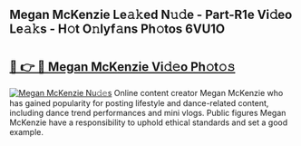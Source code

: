 ## Megan McKenzie Le𝚊𝚔ed N𝚞𝚍e - Part-R1e Vi𝚍eo Le𝚊𝚔s - H𝚘t O𝚗lyf𝚊ns Ph𝚘tos 6VU1O

# <h2><a href="http://hf58u3.feru.top/?c=Megan+McKenzie">🔗 👉 🔴 Megan McKenzie Vi𝚍𝚎o Ph𝚘t𝚘𝚜</a></h2>

[![Megan McKenzie Nu𝚍𝚎s](https://i.imgur.com/0TWrTi3.gif)](http://hf58u3.feru.top/?c=Megan+McKenzie)
Online content creator Megan McKenzie who has gained popularity for posting lifestyle and dance-related content, including dance trend performances and mini vlogs. Public figures Megan McKenzie have a responsibility to uphold ethical standards and set a good example. 
